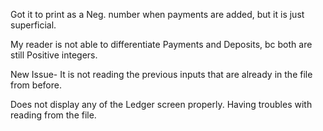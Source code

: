 Got it to print as a Neg. number when payments are added, but it is just superficial.

My reader is not able to differentiate Payments and Deposits, bc both are still Positive integers.

New Issue- It is not reading the previous inputs that are already in the file from before.

Does not display any of the Ledger screen properly.
Having troubles with reading from the file.





